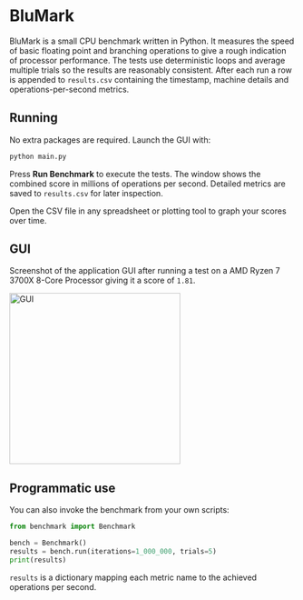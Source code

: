 # BluMark

BluMark is a small CPU benchmark written in Python. It measures the speed of basic floating point and branching operations to give a rough indication of processor performance. The tests use deterministic loops and average multiple trials so the results are reasonably consistent. After each run a row is appended to `results.csv` containing the timestamp, machine details and operations-per-second metrics.

## Running

No extra packages are required. Launch the GUI with:

```bash
python main.py
```

Press **Run Benchmark** to execute the tests. The window shows the combined score in millions of operations per second. Detailed metrics are saved to `results.csv` for later inspection.

Open the CSV file in any spreadsheet or plotting tool to graph your scores over time.

## GUI
Screenshot of the application GUI after running a test on a AMD Ryzen 7 3700X 8-Core Processor giving it a score of `1.81`.

<img width="301" alt="GUI" src="https://github.com/user-attachments/assets/cd1c7d69-0d94-4a1c-b367-57c7af112b71" />



## Programmatic use

You can also invoke the benchmark from your own scripts:

```python
from benchmark import Benchmark

bench = Benchmark()
results = bench.run(iterations=1_000_000, trials=5)
print(results)
```

`results` is a dictionary mapping each metric name to the achieved operations per second.
